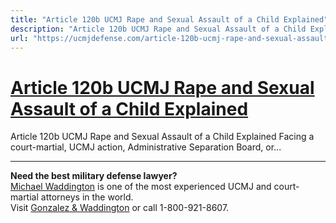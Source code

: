 ```yaml
---
title: "Article 120b UCMJ Rape and Sexual Assault of a Child Explained"
description: "Article 120b UCMJ Rape and Sexual Assault of a Child Explained Facing a court-martial, UCMJ action, Administrative Separation Board, or..."
url: "https://ucmjdefense.com/article-120b-ucmj-rape-and-sexual-assault-of-a-child-explained.html"
---
```


# [Article 120b UCMJ Rape and Sexual Assault of a Child Explained](https://ucmjdefense.com/article-120b-ucmj-rape-and-sexual-assault-of-a-child-explained.html)

Article 120b UCMJ Rape and Sexual Assault of a Child Explained Facing a court-martial, UCMJ action, Administrative Separation Board, or...

---

**Need the best military defense lawyer?**  
[Michael Waddington](https://ucmjdefense.com/attorneys/michael-stewart-waddington-partner.html) is one of the most experienced UCMJ and court-martial attorneys in the world.  
Visit [Gonzalez & Waddington](https://ucmjdefense.com) or call 1-800-921-8607.
